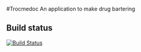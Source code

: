 #Trocmedoc
An application to make drug bartering

## Build status

[![Build Status](https://travis-ci.org/Andriantomanga/trocmedoc.svg?branch=master)](https://travis-ci.org/Andriantomanga/trocmedoc)

